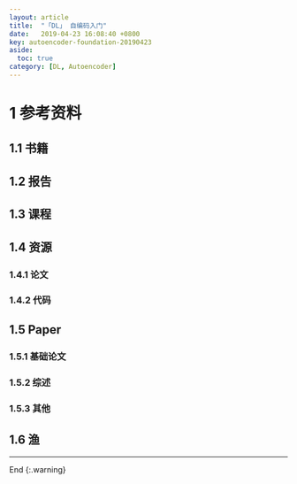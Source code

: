 ```yaml
---
layout: article
title:  "「DL」 自编码入门"
date:   2019-04-23 16:08:40 +0800
key: autoencoder-foundation-20190423
aside:
  toc: true
category: [DL, Autoencoder]
---
```



<!--more-->


# 1 参考资料
## 1.1 书籍


## 1.2 报告


## 1.3 课程

## 1.4 资源
### 1.4.1 论文

### 1.4.2 代码


## 1.5 Paper
### 1.5.1 基础论文


### 1.5.2 综述


### 1.5.3 其他


## 1.6 渔

-------------------  
End
{:.warning}  
